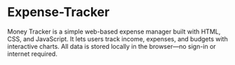 # Expense-Tracker
Money Tracker is a simple web-based expense manager built with HTML, CSS, and JavaScript. It lets users track income, expenses, and budgets with interactive charts. All data is stored locally in the browser—no sign-in or internet required.
